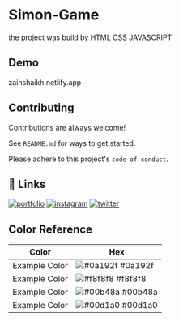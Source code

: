 # Simon-Game
the project was build by
HTML  CSS  JAVASCRIPT 


## Demo

zainshaikh.netlify.app


## Contributing

Contributions are always welcome!

See `README.md` for ways to get started.

Please adhere to this project's `code of conduct`.


## 🔗 Links
[![portfolio](https://img.shields.io/badge/my_portfolio-000?style=for-the-badge&logo=ko-fi&logoColor=white)](https://zainshaikh.netlify.app/)
[![instagram](https://img.shields.io/badge/instagram-0A66C2?style=for-the-badge&logo=instagram&logoColor=white)](https://instagram.com/zain_rl9?igshid=NGVhN2U2NjQ0Yg==/)
[![twitter](https://img.shields.io/badge/twitter-1DA1F2?style=for-the-badge&logo=twitter&logoColor=white)](https://x.com/SamKhan01879818?t=-68YITvYyYJumzeMfyJTcW&s09/)


## Color Reference

| Color             | Hex                                                                |
| ----------------- | ------------------------------------------------------------------ |
| Example Color | ![#0a192f](https://via.placeholder.com/10/0a192f?text=+) #0a192f |
| Example Color | ![#f8f8f8](https://via.placeholder.com/10/f8f8f8?text=+) #f8f8f8 |
| Example Color | ![#00b48a](https://via.placeholder.com/10/00b48a?text=+) #00b48a |
| Example Color | ![#00d1a0](https://via.placeholder.com/10/00b48a?text=+) #00d1a0 |
